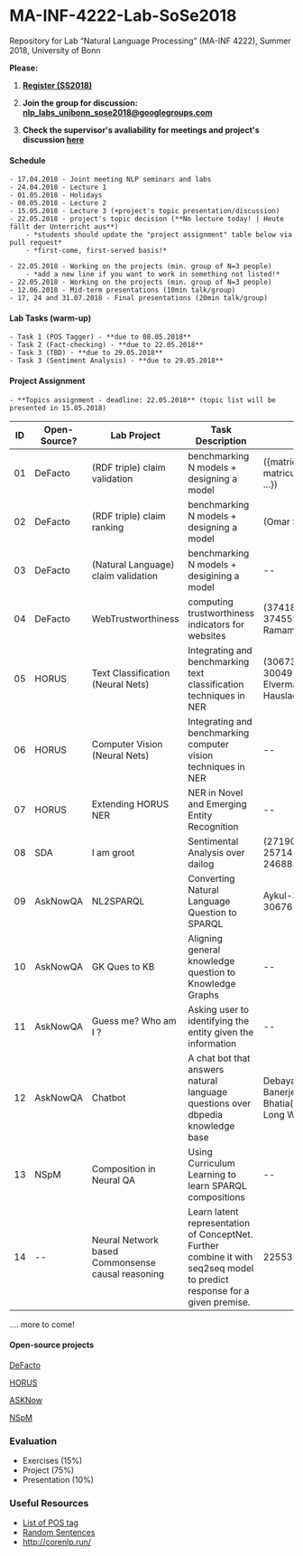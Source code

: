 # MA-INF-4222-Lab-SoSe2018
Repository for Lab “Natural Language Processing” (MA-INF 4222), Summer 2018, University of Bonn

**Please:**

1. [**Register (SS2018)**](https://docs.google.com/forms/d/e/1FAIpQLSdjCWyeyPTnorNrIGzxjY4kIT2BFe8KP3nf1kVoO9OD5vnk5A/viewform)

2. **Join the group for discussion: nlp_labs_unibonn_sose2018@googlegroups.com**

3. **Check the supervisor's avaliability for meetings and project's discussion [here](https://docs.google.com/spreadsheets/d/16w-LJ3ZgoXCI6e33X-DLBkvjwGA9P83GvnCXEBTKlRw/edit#gid=303121421)**

#### Schedule
	- 17.04.2018 - Joint meeting NLP seminars and labs
	- 24.04.2018 - Lecture 1
	- 01.05.2018 - Holidays
	- 08.05.2018 - Lecture 2
	- 15.05.2018 - Lecture 3 (+project's topic presentation/discussion)
	- 22.05.2018 - project's topic decision (**No lecture today! | Heute fällt der Unterricht aus**)
		- *students should update the "project assignment" table below via pull request*
		- *first-come, first-served basis!*

	- 22.05.2018 - Working on the projects (min. group of N=3 people)
		- *add a new line if you want to work in something not listed!*
	- 22.05.2018 - Working on the projects (min. group of N=3 people)
	- 12.06.2018 - Mid-term presentations (10min talk/group)
	- 17, 24 and 31.07.2018 - Final presentations (20min talk/group)

#### Lab Tasks (warm-up)
	- Task 1 (POS Tagger) - **due to 08.05.2018**
	- Task 2 (Fact-checking) - **due to 22.05.2018**
	- Task 3 (TBD) - **due to 29.05.2018**
	- Task 3 (Sentiment Analysis) - **due to 29.05.2018**

#### Project Assignment
	- **Topics assignment - deadline: 22.05.2018** (topic list will be presented in 15.05.2018)

|ID| Open-Source? | Lab Project | Task Description  | Student(s) | Adviser  |
|---|---------------------|---------------------|-------------------|---------|----------|
|01| DeFacto | (RDF triple) claim validation | benchmarking N models + designing a model | ({matriculation-lastname, matriculation-lastname, ...}) | Esteves  |
|02| DeFacto | (RDF triple) claim ranking | benchmarking N models + designing a model  | (Omar Sallam) | Esteves  |
|03| DeFacto | (Natural Language) claim validation | benchmarking N models + desigining a model | -- | Esteves  |
|04| DeFacto | WebTrustworthiness | computing trustworthiness indicators for websites | (374183- Rakesh Lagare, 374559 -Nagesh Ramamoorthy | Esteves  |
|05| HORUS | Text Classification (Neural Nets) | Integrating and benchmarking text classification techniques in NER | (3067341-Torayev, 3004974-Elvermann,7344284-Hausladen  | Esteves  |
|06| HORUS | Computer Vision (Neural Nets) | Integrating and benchmarking computer vision techniques in NER | -- | Esteves  |
|07| HORUS | Extending HORUS NER | NER in Novel and Emerging Entity Recognition | -- | Esteves  |
|08| SDA | I am groot  | Sentimental Analysis over dailog | (2719095-Draschner, 2571421-Weinz, 2468882-Pielka| Mohnish D  |
|09| AskNowQA| NL2SPARQL | Converting Natural Language Question to SPARQL  | Aykul-3057326, Çil-3067657, Nico-2954361  | Mohnish D  |
|10| AskNowQA| GK Ques to KB | Aligning general knowledge question to Knowledge Graphs   | -- | Mohnish D  |
|11| AskNowQA| Guess me? Who am I ? | Asking user to identifying the entity given the information   | -- | Mohnish D  |
|12| AskNowQA| Chatbot | A chat bot that answers natural language questions over dbpedia knowledge base   | Debayan Banerjee(3034800)/Pooja Bhatia(3143760)/Jing-Long Wu(3045999) | Mohnish D /Debanjan  |
|13| NSpM | Composition in Neural QA | Using Curriculum Learning to learn SPARQL compositions | -- | Esteves / Tommaso |
|14| -- | Neural Network based Commonsense causal reasoning | Learn latent representation of ConceptNet. Further combine it with seq2seq model to predict response for a given premise.  | 2255383-Asif Khan | Esteves |
....
more to come!

#### Open-source projects

[DeFacto](https://github.com/SmartDataAnalytics/DeFacto)

[HORUS](https://github.com/SmartDataAnalytics/horus-ner)

[ASKNow](https://github.com/AskNowQA)

[NSpM](https://github.com/AKSW/NSpM)

### Evaluation
  - Exercises (15%) 
  - Project (75%) 
  - Presentation (10%)

### Useful Resources
- [List of POS tag](https://www.ling.upenn.edu/courses/Fall_2003/ling001/penn_treebank_pos.html)
- [Random Sentences](https://cockatooscreeching.wordpress.com/2014/05/29/a-list-of-completely-random-sentences/) 
- http://corenlp.run/

